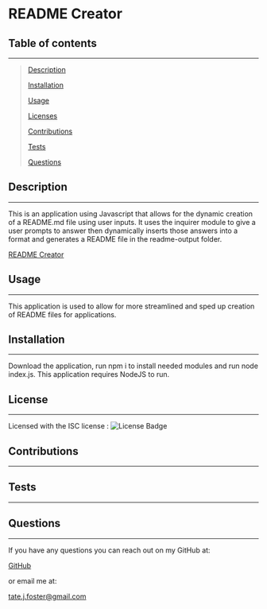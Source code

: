 # README Creator

## Table of contents

---

> [Description](#description)
>
> [Installation](#installation)
>
> [Usage](#usage)
>
> [Licenses](#licenses)
>
> [Contributions](#contributions)
>
> [Tests](#tests)
>
> [Questions](#questions)

## Description

---

This is an application using Javascript that allows for the dynamic creation of a README.md file using user inputs. It uses the inquirer module to give a user prompts to answer then dynamically inserts those answers into a format and generates a README file in the readme-output folder.

[README Creator](https://drive.google.com/file/d/1KLa_pgV74-e7aKv_lDnbrU2mEceshEW6/view)

## Usage

---

This application is used to allow for more streamlined and sped up creation of README files for applications.

## Installation

---

Download the application, run npm i to install needed modules and run node index.js. This application requires NodeJS to run.

## License

---

Licensed with the ISC license : ![License Badge](https://img.shields.io/badge/license-ISC-green)

## Contributions

---

## Tests

---

## Questions

---

If you have any questions you can reach out on my GitHub at:

[GitHub](https://github.com/TateFoster)

or email me at:

[tate.j.foster@gmail.com](mailto:tate.j.foster@gmail.com)
